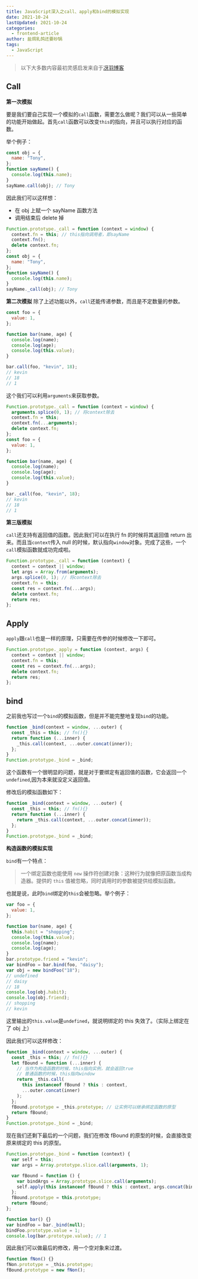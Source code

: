 ```yaml
---
title: JavaScript深入之call、apply和bind的模拟实现
date: 2021-10-24
lastUpdated: 2021-10-24
categories:
  - frontend-article
author: 盐焗乳鸽还要砂锅
tags:
  - JavaScript
---
```


> 以下大多数内容最初灵感启发来自于[冴羽博客](https://github.com/mqyqingfeng/Blog)

## Call

**第一次模拟**

要是我们要自己实现一个模拟的`call`函数，需要怎么做呢？我们可以从一些简单的功能开始做起。首先`call`函数可以改变`this`的指向，并且可以执行对应的函数。

举个例子：

```js
const obj = {
  name: "Tony",
};
function sayName() {
  console.log(this.name);
}
sayName.call(obj); // Tony
```

因此我们可以这样想：

- 在 obj 上赋一个 sayName 函数方法
- 调用结束后 delete 掉

```js
Function.prototype._call = function (context = window) {
  context.fn = this; // this指向调用者，即sayName
  context.fn();
  delete context.fn;
};
const obj = {
  name: "Tony",
};
function sayName() {
  console.log(this.name);
}
sayName._call(obj); // Tony
```

**第二次模拟**
除了上述功能以外，`call`还能传递参数，而且是不定数量的参数。

```js
const foo = {
  value: 1,
};

function bar(name, age) {
  console.log(name);
  console.log(age);
  console.log(this.value);
}

bar.call(foo, "kevin", 18);
// kevin
// 18
// 1
```

这个我们可以利用`arguments`来获取参数。

```js
Function.prototype._call = function (context = window) {
  arguments.splice(0, 1); // 将context除去
  context.fn = this;
  context.fn(...arguments);
  delete context.fn;
};
const foo = {
  value: 1,
};

function bar(name, age) {
  console.log(name);
  console.log(age);
  console.log(this.value);
}

bar._call(foo, "kevin", 18);
// kevin
// 18
// 1
```

**第三版模拟**

`call`还支持有返回值的函数。因此我们可以在执行 fn 的时候将其返回值 return 出来。而且当`context`传入 null 的时候，默认指向`window`对象。完成了这些，一个`call`模拟函数就成功完成啦。

```js
Function.prototype._call = function (context) {
  context = context || window;
  let args = Array.from(arguments);
  args.splice(0, 1); // 将context除去
  context.fn = this;
  const res = context.fn(...args);
  delete context.fn;
  return res;
};
```

## Apply

`apply`跟`call`也是一样的原理，只需要在传参的时候修改一下即可。

```js
Function.prototype._apply = function (context, args) {
  context = context || window;
  context.fn = this;
  const res = context.fn(...args);
  delete context.fn;
  return res;
};
```

## bind

之前我也写过一个`bind`的模拟函数，但是并不能完整地复现`bind`的功能。

```js
function _bind(context = window, ...outer) {
  const _this = this; // fn(){}
  return function (...inner) {
    _this.call(context, ...outer.concat(inner));
  };
}
Function.prototype._bind = _bind;
```

这个函数有一个很明显的问题，就是对于要绑定有返回值的函数，它会返回一个`undefined`,因为本来就没定义返回值。

修改后的模拟函数如下：

```js
function _bind(context = window, ...outer) {
  const _this = this; // fn(){}
  return function (...inner) {
    return _this.call(context, ...outer.concat(inner));
  };
}
Function.prototype._bind = _bind;
```

**构造函数的模拟实现**

`bind`有一个特点：

> 一个绑定函数也能使用 `new` 操作符创建对象：这种行为就像把原函数当成构造器。提供的 `this` 值被忽略，同时调用时的参数被提供给模拟函数。

也就是说，此时`bind`绑定的`this`会被忽略。举个例子：

```js
var foo = {
  value: 1,
};

function bar(name, age) {
  this.habit = "shopping";
  console.log(this.value);
  console.log(name);
  console.log(age);
}
bar.prototype.friend = "kevin";
var bindFoo = bar.bind(foo, "daisy");
var obj = new bindFoo("18");
// undefined
// daisy
// 18
console.log(obj.habit);
console.log(obj.friend);
// shopping
// kevin
```

这里输出的`this.value`是`undefined`，就说明绑定的 this 失效了。（实际上绑定在了 obj 上）

因此我们可以这样修改：

```js
function _bind(context = window, ...outer) {
  const _this = this; // fn(){}
  let fBound = function (...inner) {
    // 当作为构造函数的时候，this指向实例，就会返回true
    // 普通函数的时候，this指向window
    return _this.call(
      this instanceof fBound ? this : context,
      ...outer.concat(inner)
    );
  };
  fBound.prototype = _this.prototype; // 让实例可以继承绑定函数的原型
  return fBound;
}
Function.prototype._bind = _bind;
```

现在我们还剩下最后的一个问题，我们在修改 fBound 的原型的时候，会直接改变原来绑定的 this 的原型。

```js
Function.prototype._bind = function (context) {
  var self = this;
  var args = Array.prototype.slice.call(arguments, 1);

  var fBound = function () {
    var bindArgs = Array.prototype.slice.call(arguments);
    self.apply(this instanceof fBound ? this : context, args.concat(bindArgs));
  };
  fBound.prototype = this.prototype;
  return fBound;
};

function bar() {}
var bindFoo = bar._bind(null);
bindFoo.prototype.value = 1;
console.log(bar.prototype.value); // 1
```

因此我们可以做最后的修改，用一个空对象来过渡。

```js
function fNon() {}
fNon.prototype = _this.prototype;
fBound.prototype = new fNon();
```
